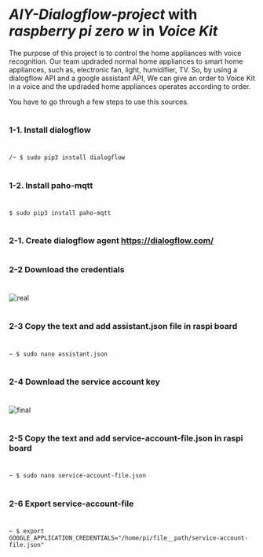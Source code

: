 
# ***AIY-Dialogflow-project*** with ***raspberry pi zero w*** in ***Voice Kit***

The purpose of this project is to control the home appliances with voice recognition. Our team updraded normal home appliances to smart home appliances, such as, electronic fan, light, humidifier, TV. So, by using a dialogflow API and a google assistant API, We can give an order to Voice Kit in a voice and the updraded home appliances operates according to order. 

You have to go through a few steps to use this sources.
#
### 1-1. Install dialogflow 
#
```
/~ $ sudo pip3 install dialogflow
```
#
### 1-2. Install paho-mqtt 
#
```
$ sudo pip3 install paho-mqtt
```
#
### 2-1. Create dialogflow agent      https://dialogflow.com/ 
#
#
### 2-2  Download the credentials 
#
![real](https://user-images.githubusercontent.com/39085495/43694573-efe2dc68-996e-11e8-8155-e3d4fadf0ca4.PNG)
#
### 2-3  Copy the text and add assistant.json file in raspi board 
#
```
~ $ sudo nano assistant.json 
```
#
### 2-4  Download the service account key
#
![final](https://user-images.githubusercontent.com/39085495/43696905-4f5d8a74-997b-11e8-8820-122294be4e08.PNG)
#
### 2-5  Copy the text and add service-account-file.json in raspi board
#
```
~ $ sudo nano service-account-file.json
```
#
### 2-6 Export service-account-file 
#
```
~ $ export GOOGLE_APPLICATION_CREDENTIALS="/home/pi/file__path/service-account-file.json"
```


